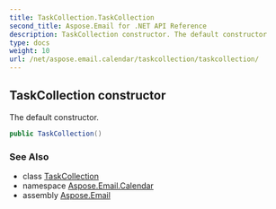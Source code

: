 ```yaml
---
title: TaskCollection.TaskCollection
second_title: Aspose.Email for .NET API Reference
description: TaskCollection constructor. The default constructor
type: docs
weight: 10
url: /net/aspose.email.calendar/taskcollection/taskcollection/
---
```

## TaskCollection constructor

The default constructor.

```csharp
public TaskCollection()
```

### See Also

* class [TaskCollection](../)
* namespace [Aspose.Email.Calendar](../../taskcollection/)
* assembly [Aspose.Email](../../../)


